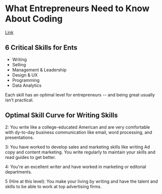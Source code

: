 # What Entrepreneurs Need to Know About Coding
[Link](http://kevindewalt.com/2013/08/04/what-entrepreneurs-need-to-know-about-coding/)

## 6 Critical Skills for Ents
- Writing
- Selling
- Management & Leadership
- Design & UX
- Programming
- Data Analytics

Each skill has an optimal level for entrepreneurs -- and being great usually isn't practical.

## Optimal Skill Curve for Writing Skills

2: You write like a college-educated American and are very comfortable with dy-to-day business communication like email, word processing, and presentations.

3: You have worked to develop sales and marketing skills like writing Ad copy and content marketing. You write regularly to maintain your skills and read guides to get better.

4: You're an excellent writer and have worked in marketing or editorial departments.

5 (Hire at this level): You make your living by writing and have the talent and skills to be able to work at top advertising firms.
